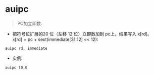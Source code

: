 # auipc

> PC加立即数.

- 把符号位扩展的20 位（左移 12 位）立即数加到 pc上，结果写入 x[rd]。x[rd] = pc + sext(immediate[31:12] << 12):

`auipc rd, immediate`


- 实例:

`auipc t0,0`


